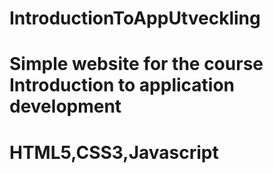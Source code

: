 # IntroductionToAppUtveckling
# Simple website for the course Introduction to application development
# HTML5,CSS3,Javascript

